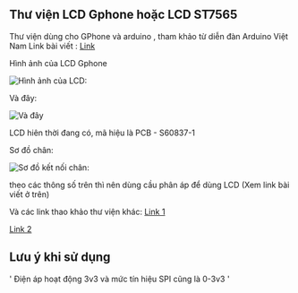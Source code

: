 ﻿## Thư viện LCD Gphone hoặc LCD ST7565

Thư viện dùng cho GPhone và arduino , tham khảo từ diễn đàn Arduino Việt Nam
Link bài viết : [Link](http://arduino.vn/tutorial/1319-st7565-huong-dan-su-dung-glcd-st7565-homephone-va-chia-se-thu-vien)

Hình ảnh của LCD Gphone

![Hình ảnh của LCD:](http://k1.arduino.vn/img/2016/11/08/0/3299_12315469-1478612440-0-14e05c4a7862f1421c16ec1f68dc0fc7ef9e3457876a880c02b69af7feb5c4ce.jpg)

Và đây:

![Và đây](http://k1.arduino.vn/img/2016/12/15/0/3428_12315469-1481819575-0-20161215-232218.jpg)

LCD hiên thời đang có, mã hiệu là PCB - S60837-1

Sơ đồ chân:

 ![Sơ đồ kết nối chân:](http://k3.arduino.vn/img/2016/11/08/0/3264_81215469-1478612453-0-5459c97506e9d1ef252c284d9f5527de23470a95c9ba84e7077a90a6891dcded.jpg)

theo các thông số trên thì nên dùng cầu phân áp để dùng LCD
(Xem link bài viết ở trên)

Và các link thao khảo thư viện khác:
[Link 1](http://arduino.vn/bai-viet/763-public-homephone-lcd-library-thu-vien-dieu-khien-man-hinh-lcd-dien-thoai-cong-cong-va)

[Link 2](https://www.adafruit.com/product/250)

## Lưu ý khi sử dụng

' Điện áp hoạt động 3v3 và mức tín hiệu SPI cũng là 0-3v3 '

 
